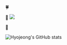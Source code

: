 :four_leaf_clover:


:rainbow:
<a href="https://kick-like-cat.tistory.com/" target="_blank"><img src="https://img.shields.io/badge/Tistory-000000?style=for-the-badge&logo=Tistory&logoColor=white"/></a>

:rocket: 


![Hyojeong's GitHub stats](https://github-readme-stats.vercel.app/api?username=Hyojeong&theme=buefy&show_icons=true)

